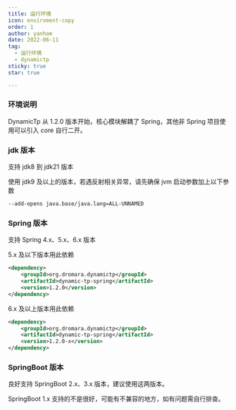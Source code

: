 ```yaml
---
title: 运行环境
icon: enviroment-copy
order: 1
author: yanhom
date: 2022-06-11
tag:
  - 运行环境
  - dynamictp
sticky: true
star: true

---
```


### 环境说明

DynamicTp 从 1.2.0 版本开始，核心模块解耦了 Spring，其他非 Spring 项目使用可以引入 core 自行二开。

### jdk 版本

支持 jdk8 到 jdk21 版本

使用 jdk9 及以上的版本，若遇反射相关异常，请先确保 jvm 启动参数加上以下参数

```bash
--add-opens java.base/java.lang=ALL-UNNAMED
```

### Spring 版本

支持 Spring 4.x、5.x、6.x 版本

5.x 及以下版本用此依赖

```xml
<dependency>
    <groupId>org.dromara.dynamictp</groupId>
    <artifactId>dynamic-tp-spring</artifactId>
    <version>1.2.0</version>
</dependency>
```
6.x 及以上版本用此依赖

```xml
<dependency>
    <groupId>org.dromara.dynamictp</groupId>
    <artifactId>dynamic-tp-spring</artifactId>
    <version>1.2.0-x</version>
</dependency>
```

### SpringBoot 版本

良好支持 SpringBoot 2.x、3.x 版本，建议使用这两版本。

SpringBoot 1.x 支持的不是很好，可能有不兼容的地方，如有问题需自行排查。

